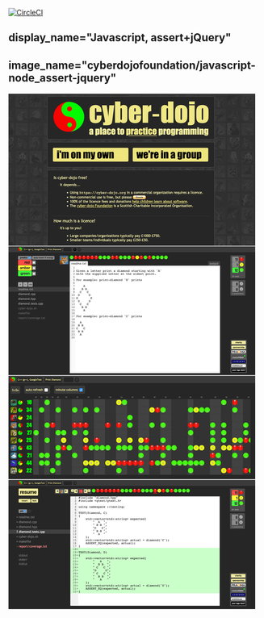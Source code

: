 [![CircleCI](https://circleci.com/gh/cyber-dojo-languages/javascript-assert-jquery.svg?style=svg)](https://circleci.com/gh/cyber-dojo-languages/javascript-assert-jquery)

## display_name="Javascript, assert+jQuery"
## image_name="cyberdojofoundation/javascript-node_assert-jquery"

![cyber-dojo.org home page](https://github.com/cyber-dojo/cyber-dojo/blob/master/shared/home_page_snapshot.png)